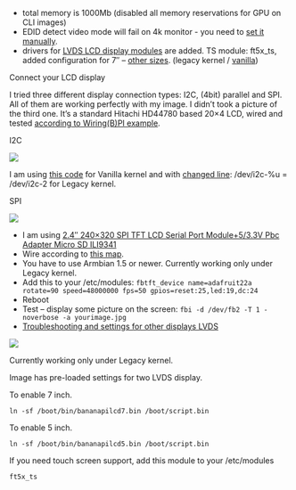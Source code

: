 - total memory is 1000Mb (disabled all memory reservations for GPU on CLI images)
- EDID detect video mode will fail on 4k monitor - you need to [set it manually](http://docs.armbian.com/Hardware_Allwinner/#how-to-reconfigure-video-output).
- drivers for [LVDS LCD display modules](http://www.lenovator.com/7-inch-LCD) are added. TS module: ft5x_ts, added configuration for 7″ – [other sizes](https://github.com/LeMaker/fex_configuration/tree/master/fex). (legacy kernel / [vanilla](https://github.com/igorpecovnik/lib/blob/master/patch/kernel/sunxi-next/bananapipro_lemaker_lcd.patch.disabled))

Connect your LCD display

I tried three different display connection types: I2C, (4bit) parallel and SPI. All of them are working perfectly with my image. I didn’t took a picture of the third one. It’s a standard Hitachi HD44780 based 20×4 LCD, wired and tested [according to Wiring(B)PI example](https://github.com/LeMaker/WiringBPi).

I2C

![](http://www.igorpecovnik.com/wp-content/uploads/2014/09/banana-i2c-display1.jpg)

I am using [this code](https://github.com/vvromanov/cb_i2c_lcd) for Vanilla kernel and with [changed line](https://github.com/vvromanov/cb_i2c_lcd/blob/master/i2c_lcd.c#L28): /dev/i2c-%u = /dev/i2c-2 for Legacy kernel.

SPI

![](http://www.igorpecovnik.com/wp-content/uploads/2014/09/banana-spi-display.jpg)

- I am using [2.4″ 240×320 SPI TFT LCD Serial Port Module+5/3.3V Pbc Adapter Micro SD ILI9341](http://www.google.com/search?q=2.4%E2%80%B3+240%C3%97320+SPI+TFT+LCD+Serial+Port+Module%2B5%2F3.3V+Pbc+Adapter+Micro+SD+ILI9341&oq=2.4%E2%80%B3+240%C3%97320+SPI+TFT+LCD+Serial+Port+Module%2B5%2F3.3V+Pbc+Adapter+Micro+SD+ILI9341)
- Wire according to [this map](http://blog.riyas.org/2014/07/quickly-test-il9341-22-inch-22-spi-tft-raspbmc-fbtft.html).
- You have to use Armbian 1.5 or newer. Currently working only under Legacy kernel.
- Add this to your /etc/modules:
`fbtft_device name=adafruit22a rotate=90 speed=48000000 fps=50 gpios=reset:25,led:19,dc:24`
- Reboot
- Test – display some picture on the screen:
`fbi -d /dev/fb2 -T 1 -noverbose -a yourimage.jpg`
- [Troubleshooting and settings for other displays
LVDS](https://github.com/notro/fbtft/wiki)

![](http://www.armbian.com/wp-content/uploads/2015/09/lvdsbanana.png)

Currently working only under Legacy kernel.

Image has pre-loaded settings for two LVDS display.

To enable 7 inch.

`ln -sf /boot/bin/bananapilcd7.bin /boot/script.bin`

To enable 5 inch.

`ln -sf /boot/bin/bananapilcd5.bin /boot/script.bin`

If you need touch screen support, add this module to your /etc/modules

`ft5x_ts`
